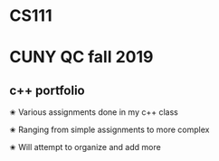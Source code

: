 # CS111
# CUNY QC fall 2019

## c++ portfolio 
✬ Various assignments done in my c++ class  

✬ Ranging from simple assignments to more complex  

✬ Will attempt to organize and add more 
